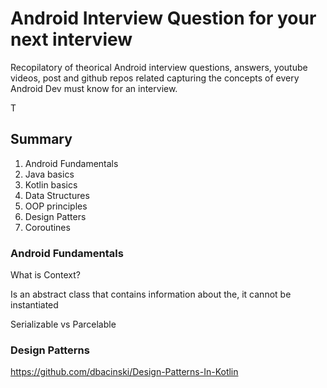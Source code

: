 # Android Interview Question for your next interview

Recopilatory of theorical Android interview questions, answers, youtube videos, post and github repos related capturing the concepts of every Android Dev must know for an interview.

T

## Summary

1. Android Fundamentals
2. Java basics 
3. Kotlin basics
4. Data Structures 
5. OOP principles
6. Design Patters
7. Coroutines


### Android Fundamentals

What is Context?

Is an abstract class that contains information about the, it cannot be instantiated 

Serializable vs Parcelable





### Design Patterns

https://github.com/dbacinski/Design-Patterns-In-Kotlin
